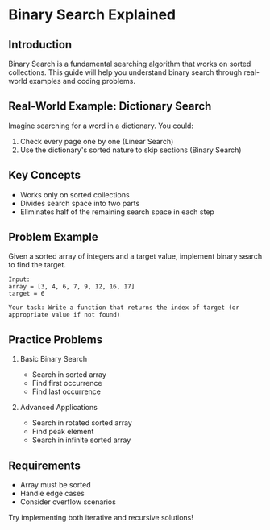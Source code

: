 # Binary Search Explained

## Introduction
Binary Search is a fundamental searching algorithm that works on sorted collections. This guide will help you understand binary search through real-world examples and coding problems.

## Real-World Example: Dictionary Search
Imagine searching for a word in a dictionary. You could:
1. Check every page one by one (Linear Search)
2. Use the dictionary's sorted nature to skip sections (Binary Search)

## Key Concepts
- Works only on sorted collections
- Divides search space into two parts
- Eliminates half of the remaining search space in each step

## Problem Example

Given a sorted array of integers and a target value, implement binary search to find the target.

```
Input:
array = [3, 4, 6, 7, 9, 12, 16, 17]
target = 6

Your task: Write a function that returns the index of target (or appropriate value if not found)
```

## Practice Problems
1. Basic Binary Search
    - Search in sorted array
    - Find first occurrence
    - Find last occurrence

2. Advanced Applications
    - Search in rotated sorted array
    - Find peak element
    - Search in infinite sorted array

## Requirements
- Array must be sorted
- Handle edge cases
- Consider overflow scenarios

Try implementing both iterative and recursive solutions!